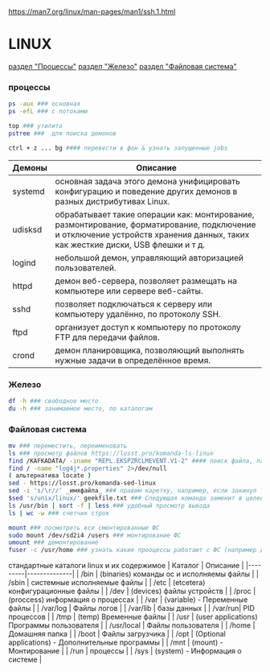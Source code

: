 <https://man7.org/linux/man-pages/man1/ssh.1.html>

# LINUX
[раздел "Процессы"](#процессы)
[раздел "Железо"](#железо)
[раздел "Файловая система"](#Файловая-система)

### процессы

```bash
ps -aux ### основная
ps -efL ### с потоками
```
```bash
top ### утилита
pstree ###  для поиска демонов
```
```bash
ctrl + z ... bg #### перевести в фон & узнать запущенные jobs
```
| Демоны     | Описание                                                                                  |
|---------|-------------------------------------------------------------------------------------------|
| systemd  | основная задача этого демона унифицировать конфигурацию и поведение других демонов в разных дистрибутивах Linux. |
| udisksd     | обрабатывает такие операции как: монтирование, размонтирование, форматирование, подключение и отключение устройств хранения данных, таких как жесткие диски, USB флешки и т д. |
| logind    | небольшой демон, управляющий авторизацией пользователей.|
| httpd      | демон веб-сервера, позволяет размещать на компьютере или сервере веб-сайты.|
| sshd    | позволяет подключаться к серверу или компьютеру удалённо, по протоколу SSH. |
| ftpd   | организует доступ к компьютеру по протоколу FTP для передачи файлов. |
| crond    | демон планировщика, позволяющий выполнять нужные задачи в определённое время. |


### Железо

```bash
df -h ### свободное место
du -h ### занимаемое место, по каталогам
```

### Файловая система


```bash
mv ### переместить, переименовать 
ls ### просмотр файлов https://losst.pro/komanda-ls-linux
find /KAFKADATA/ -iname "REPL.EKSPZRCLMEVENT.V1-2" #### поиск файла, папки - 
find / -name "log4j*.properties" 2>/dev/null
( альтернатива locate )
sed - https://losst.pro/komanda-sed-linux 
sed -i 's/\r//' _имяфайла_ ### правим каретку, например, если закинул текстовый файл с windows
$sed 's/unix/linux/' geekfile.txt ### Следующая команда заменит в целевом файле вхождения слова unix на linux:
ls /usr/bin | sort -f | less ### удобный просмотр вывода
ls | wc -w ### счетчик строк
```

```bash
mount ### посмотреть все смонтированные ФС
sudo mount /dev/sd2i4 /users ### монтирование ФС
umount ### демонтирование
fuser -с /usr/home ### узнать какие прооцессы работают с ФС (например для демонтирования)

```

стандартные каталоги linux и их содержимое
| Каталог     | Описание |
|---------|--------------|
| /bin | (binaries) команды ос и исполняемы файлы |
| /sbin | системные исполняемые файлы |
| /etc | (etcetera) конфигурационные файлы |
| /dev | (devices) файлы устройств |
| /proc | (proccess) информация о процессах |
| /var | (variable) - Переменные файлы |
| /var/log | Файлы логов |
| /var/lib | базы данных |
| /var/run| PID процессов |
| /tmp  | (temp) Временные файлы |
| /usr | (user applications) Программы пользователя |
| /usr/local | Файлы пользователя |
| /home | Домашняя папка |
| /boot |  Файлы загрузчика |
| /opt | (Optional applications) - Дополнительные программы |
| /mnt | (mount) - Монтирование |
| /run | процессы |
| /sys | (system) - Информация о системе |




























